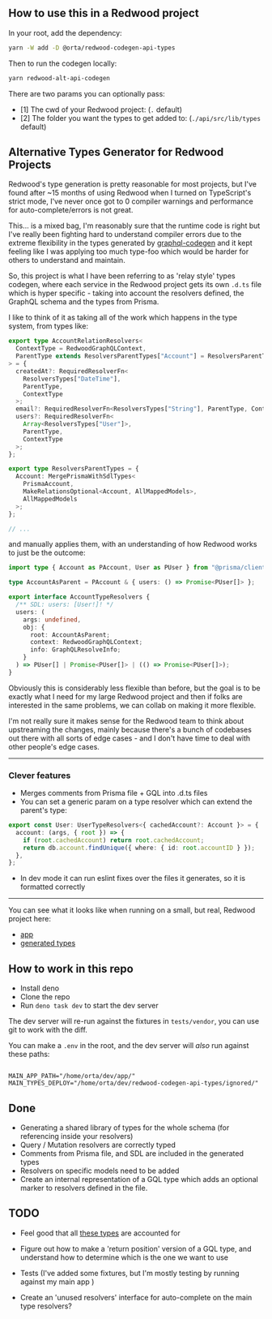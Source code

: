 ## How to use this in a Redwood project

In your root, add the dependency:

```sh
yarn -W add -D @orta/redwood-codegen-api-types
```

Then to run the codegen locally:

```sh
yarn redwood-alt-api-codegen
```

There are two params you can optionally pass:

- [1] The cwd of your Redwood project: (`.` default)
- [2] The folder you want the types to get added to: (`./api/src/lib/types` default)

## Alternative Types Generator for Redwood Projects

Redwood's type generation is pretty reasonable for most projects, but I've found after ~15 months of using Redwood when I turned on TypeScript's strict mode, I've never once got to 0 compiler warnings and performance for auto-complete/errors is not great.

This... is a mixed bag, I'm reasonably sure that the runtime code is right but I've really been fighting hard to understand compiler errors due to the extreme flexibility in the types generated by [graphql-codegen](https://the-guild.dev/graphql/codegen) and it kept feeling like I was applying too much type-foo which would be harder for others to understand and maintain.

So, this project is what I have been referring to as 'relay style' types codegen, where each service in the Redwood project gets its own `.d.ts` file which is hyper specific - taking into account the resolvers defined, the GraphQL schema and the types from Prisma.

I like to think of it as taking all of the work which happens in the type system, from types like:

```ts
export type AccountRelationResolvers<
  ContextType = RedwoodGraphQLContext,
  ParentType extends ResolversParentTypes["Account"] = ResolversParentTypes["Account"]
> = {
  createdAt?: RequiredResolverFn<
    ResolversTypes["DateTime"],
    ParentType,
    ContextType
  >;
  email?: RequiredResolverFn<ResolversTypes["String"], ParentType, ContextType>;
  users?: RequiredResolverFn<
    Array<ResolversTypes["User"]>,
    ParentType,
    ContextType
  >;
};

export type ResolversParentTypes = {
  Account: MergePrismaWithSdlTypes<
    PrismaAccount,
    MakeRelationsOptional<Account, AllMappedModels>,
    AllMappedModels
  >;
};

// ...
```

and manually applies them, with an understanding of how Redwood works to just be the outcome:

```ts
import type { Account as PAccount, User as PUser } from "@prisma/client";

type AccountAsParent = PAccount & { users: () => Promise<PUser[]> };

export interface AccountTypeResolvers {
  /** SDL: users: [User!]! */
  users: (
    args: undefined,
    obj: {
      root: AccountAsParent;
      context: RedwoodGraphQLContext;
      info: GraphQLResolveInfo;
    }
  ) => PUser[] | Promise<PUser[]> | (() => Promise<PUser[]>);
}
```

Obviously this is considerably less flexible than before, but the goal is to be exactly what I need for my large Redwood project and then if folks are interested in the same problems, we can collab on making it more flexible.

I'm not really sure it makes sense for the Redwood team to think about upstreaming the changes, mainly because there's a bunch of codebases out there with all sorts of edge cases - and I don't have time to deal with other people's edge cases.

---

### Clever features

- Merges comments from Prisma file + GQL into .d.ts files
- You can set a generic param on a type resolver which can extend the parent's type:

```ts
export const User: UserTypeResolvers<{ cachedAccount?: Account }> = {
  account: (args, { root }) => {
    if (root.cachedAccount) return root.cachedAccount;
    return db.account.findUnique({ where: { id: root.accountID } });
  },
};
```

- In dev mode it can run eslint fixes over the files it generates, so it is formatted correctly

---

You can see what it looks like when running on a small, but real, Redwood project here:

- [app](tests/vendor/soccersage.io-main)
- [generated types](tests/vendor/soccersage-output)

## How to work in this repo

- Install deno
- Clone the repo
- Run `deno task dev` to start the dev server

The dev server will re-run against the fixtures in `tests/vendor`, you can use git to work with the diff.

You can make a `.env` in the root, and the dev server will _also_ run against these paths:

```

MAIN_APP_PATH="/home/orta/dev/app/"
MAIN_TYPES_DEPLOY="/home/orta/dev/redwood-codegen-api-types/ignored/"

```

## Done

- Generating a shared library of types for the whole schema (for referencing inside your resolvers)
- Query / Mutation resolvers are correctly typed
- Comments from Prisma file, and SDL are included in the generated types
- Resolvers on specific models need to be added
- Create an internal representation of a GQL type which adds an optional marker to resolvers defined in the file.

## TODO

- Feel good that all [these types](https://github.com/redwoodjs/redwood/pull/6228) are accounted for
- Figure out how to make a 'return position' version of a GQL type, and understand how to determine which is the one we want to use

- Tests (I've added some fixtures, but I'm mostly testing by running against my main app )
- Create an 'unused resolvers' interface for auto-complete on the main type resolvers?
